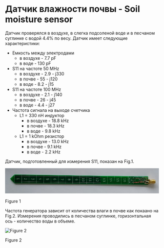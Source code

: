# Датчик влажности почвы - Soil moisture sensor

Датчик проверялся в воздухе, в слегка подсоленой воде и в песчаном суглинке с водой 4.4% по весу. Датчик имеет следующие характеристики:
  * Емкость между электродами
    * в воздухе - 7.7 pF
    * в воде - 130 pF
  * S11 на частоте 50 MHz
    * в воздухе - 2.9 - j330
    * в почве - 55 - j120
    * в воде - 8.2 - j15
  * S11 на частоте 100 MHz
    * в воздухе - 2.1 - j140
    * в почве - 26 - j45
    * в воде - 4.4 - j27
  * Частота сигнала на выходе счетчика 
    * L1 = 330 nH индуктор
      * в воздухе - 18.8 kHz
      * в почве - 18.3 kHz
      * в воде - 9.8 kHz
    * L1 = 1 kOhm резистор
      * в воздухе - 13.0 kHz
      * в почве -  9.1 kHz
      * в воде - 2.2 kHz

Датчик, подготовленный для измерения S11, показан на Fig.1.

![Figure 1](https://github.com/akouz/Soil_moisture/blob/master/Sensor/S11.jpg)

Figure 1

Частота генератора зависит от количества влаги в почве как покаано на Fig.2. Измерения проводились в песчаном суглинке, горизонтальная ось - количество воды в объеме.

![Figure 2](https://github.com/akouz/Soil_moisture/blob/master/Sensor/Freq_vs_water.jpg)

Figure 2

